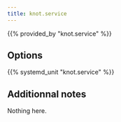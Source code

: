```yaml
---
title: knot.service
---
```


{{% provided_by "knot.service" %}}

## Options

{{% systemd_unit "knot.service" %}}

## Additionnal notes

Nothing here.